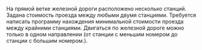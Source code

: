На прямой ветке железной дороги расположено несколько станций. Задана стоимость проезда между любыми двумя станциями.
Требуется написать программу нахождения минимальной стоимости проезда между крайними станциями. Двигаться по железной дороге можно только в одном направлении 
(от станции с меньшим номером до станции с большим номером.).